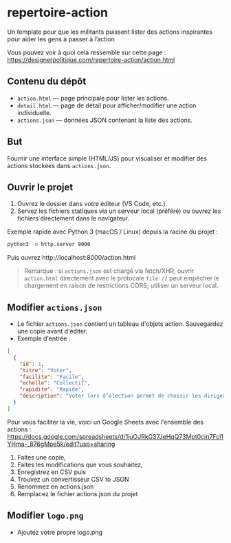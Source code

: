 # repertoire-action
Un template pour que les militants puissent lister des actions inspirantes pour aider les gens à passer à l’action

Vous pouvez voir à quoi cela ressemble sur cette page :
https://designerpolitique.com/repertoire-action/action.html

## Contenu du dépôt

- `action.html` — page principale pour lister les actions.
- `detail.html` — page de détail pour afficher/modifier une action individuelle.
- `actions.json` — données JSON contenant la liste des actions.

## But

Fournir une interface simple (HTML/JS) pour visualiser et modifier des actions stockées dans `actions.json`.

## Ouvrir le projet

1. Ouvrez le dossier dans votre éditeur (VS Code, etc.).
2. Servez les fichiers statiques via un serveur local (préféré) ou ouvrez les fichiers directement dans le navigateur.

Exemple rapide avec Python 3 (macOS / Linux) depuis la racine du projet :

```bash
python3 -m http.server 8000
```

Puis ouvrez http://localhost:8000/action.html

> Remarque : si `actions.json` est chargé via fetch/XHR, ouvrir `action.html` directement avec le protocole `file://` peut empêcher le chargement en raison de restrictions CORS; utiliser un serveur local.

## Modifier `actions.json`

- Le fichier `actions.json` contient un tableau d'objets action. Sauvegardez une copie avant d'éditer.
- Exemple d'entrée :

```json
[
  {
    "id": 1,
    "titre": "Voter",
    "facilite": "Facile",
    "echelle": "Collectif",
    "rapidite": "Rapide",
    "description": "Voter lors d’élection permet de choisir les dirigeants."
  }
]
```

Pour vous faciliter la vie, voici un Google Sheets avec l'ensemble des actions : https://docs.google.com/spreadsheets/d/1juOJRkG37JeHqQ73Mpt0cjn7Fcl1YHma-_876gMpe5k/edit?usp=sharing 
1. Faites une copie,
2. Faites les modifications que vous souhaitez,
3. Enregistrez en CSV puis
4. Trouvez un convertisseur CSV to JSON
5. Renommez en actions.json
6. Remplacez le fichier actions.json du projet

## Modifier `logo.png`

- Ajoutez votre propre logo.png
